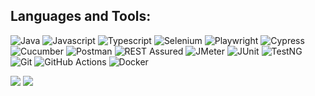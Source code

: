 <!--
### Hi there 👋

**mgrybel/mgrybel** is a ✨ _special_ ✨ repository because its `README.md` (this file) appears on your GitHub profile.

Here are some ideas to get you started:

- 🔭 I’m currently working on ...
- 🌱 I’m currently learning ...
- 👯 I’m looking to collaborate on ...
- 🤔 I’m looking for help with ...
- 💬 Ask me about ...
- 📫 How to reach me: ...
- 😄 Pronouns: ...
- ⚡ Fun fact: ...
-->

## Languages and Tools:

![Java](https://img.shields.io/badge/Java-F05032?style=for-the-badge&logo=java&logoColor=white)
![Javascript](https://img.shields.io/badge/Javascript-c9b047?style=for-the-badge&logo=javascript&logoColor=white)
![Typescript](https://img.shields.io/badge/Typescript-4075bb?style=for-the-badge&logo=typescript&logoColor=white)
![Selenium](https://img.shields.io/badge/Selenium-3C873A?style=for-the-badge&logo=selenium&logoColor=white)
![Playwright](https://img.shields.io/badge/Playwright-FF4154?style=for-the-badge&logo=playwright&logoColor=white)
![Cypress](https://img.shields.io/badge/Cypress-593D88?style=for-the-badge&logo=cypress&logoColor=white)
![Cucumber](https://img.shields.io/badge/Cucumber-4EA94B?style=for-the-badge&logo=cucumber&logoColor=white)
![Postman](https://img.shields.io/badge/Postman-ee7647?style=for-the-badge&logo=postman&logoColor=white)
![REST Assured](https://img.shields.io/badge/-Rest_Assured-0170FE?style=for-the-badge&logo=rest%20assured&logoColor=white)
![JMeter](https://img.shields.io/badge/JMeter-563D7C?style=for-the-badge&logo=jmeter&logoColor=white)
![JUnit](https://img.shields.io/badge/JUnit-f9d14d?style=for-the-badge&logo=juint&logoColor=white)
![TestNG](https://img.shields.io/badge/TestNG-092749?style=for-the-badge&logo=testng&logoColor=white)
![Git](https://img.shields.io/badge/Git-F05032?style=for-the-badge&logo=git&logoColor=white)
![GitHub Actions](https://img.shields.io/badge/-GitHub_Actions-0170FE?style=for-the-badge&logo=github%20actions&logoColor=white)
![Docker](https://img.shields.io/badge/Docker-4194e1?style=for-the-badge&logo=docker&logoColor=white)

<p>
  <img src="https://streak-stats.demolab.com/?user=mgrybel&theme=transparent&hide_border=true&stroke=transparent" align="top" /> 
  <img src="https://github-readme-stats.vercel.app/api/top-langs/?username=mgrybel&theme=transparent&langs_count=8&layout=compact&hide_border=true" align="top" />
</p>
